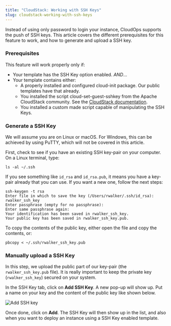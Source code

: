```yaml
---
title: "CloudStack: Working with SSH Keys"
slug: cloudstack-working-with-ssh-keys
---
```



Instead of using only password to login your instance, CloudOps supports the push of SSH keys. This article covers the different prerequisites for this feature to work, and how to generate and upload a SSH key.

### Prerequisites
This feature will work properly only if:
- Your template has the SSH Key option enabled. *AND*...
- Your template contains either:
   - A properly installed and configured cloud-init package. Our public templates have that already.
   - You installed the script cloud-set-guest-sshkey from the Apache CloudStack community. See the [CloudStack documentation](http://cloudstack-administration.readthedocs.org/en/4.4/virtual_machines.html?highlight=authentication#using-ssh-keys-for-authentication).
   - You installed a custom made script capable of manipulating the SSH Keys.

### Generate a SSH Key
We will assume you are on Linux or macOS. For Windows, this can be achieved by using PuTTY, which will not be covered in this article.

First, check to see if you have an existing SSH key-pair on your computer. On a Linux terminal, type:

```
ls -al ~/.ssh
```

If you see something like `id_rsa` and `id_rsa.pub`, it means you have a key-pair already that you can use. If you want a new one, follow the next steps:

```
ssh-keygen -t rsa
Enter file in which to save the key (/Users/rwalker/.ssh/id_rsa): rwalker_ssh_key
Enter passphrase (empty for no passphrase):
Enter same passphrase again:
Your identification has been saved in rwalker_ssh_key.
Your public key has been saved in rwalker_ssh_key.pub.
```

To copy the contents of the public key, either open the file and copy the contents, or:

```
pbcopy < ~/.ssh/rwalker_ssh_key.pub
```

### Manually upload a SSH Key
In this step, we upload the public part of our key-pair (the `rwalker_ssh_key.pub` file). It is really important to keep the private key (`rwalker_ssh_key`) secured on your system.

In the SSH Key tab, click on **Add SSH Key**. A new pop-up will show up. Put a name on your key and the content of the public key like shown below.

![Add SSH key](/assets/add-an-ssh-key-en.jpeg)

Once done, click on **Add**. The SSH Key will then show up in the list, and also when you want to deploy an instance using a SSH Key enabled template.
